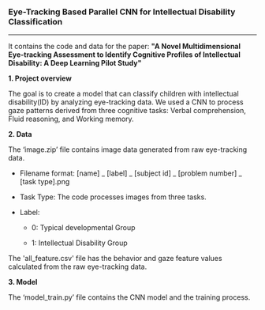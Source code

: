 ### Eye-Tracking Based Parallel CNN for Intellectual Disability Classification

---

It contains the code and data for the paper: **"A Novel Multidimensional Eye-tracking Assessment to Identify Cognitive Profiles of Intellectual Disability: A Deep Learning Pilot Study"**

**1. Project overview**

The goal is to create a model that can classify children with intellectual disability(ID) by analyzing eye-tracking data.
We used a CNN to process gaze patterns derived from three cognitive tasks: Verbal comprehension, Fluid reasoning, and Working memory.


**2. Data**

The ‘image.zip’ file contains image data generated from raw eye-tracking data.

* Filename format: [name] _ [label] _ [subject id] _ [problem number] _ [task type].png

* Task Type: The code processes images from three tasks.

* Label:

  * 0: Typical developmental Group
  
  * 1: Intellectual Disability Group

The 'all_feature.csv' file has the behavior and gaze feature values calculated from the raw eye-tracking data.

**3. Model**

The ‘model_train.py’ file contains the CNN model and the training process.
